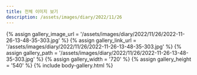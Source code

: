 ```yaml
---
title: 전체 이미지 보기
description: /assets/images/diary/2022/11/26
---
```




{% assign gallery_image_url = '/assets/images/diary/2022/11/26/2022-11-26-13-48-35-303.jpg' %}
{% assign gallery_link_url = '/assets/images/diary/2022/11/26/2022-11-26-13-48-35-303.jpg' %}
{% assign gallery_path = '/assets/images/diary/2022/11/26/2022-11-26-13-48-35-303.jpg' %}
{% assign gallery_width = '720'  %}
{% assign gallery_height = '540'  %}
{% include body-gallery.html %}

